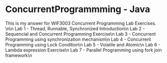 # ConcurrentProgrammming - Java
This is my answer for WIF3003 Concurrent Programming Lab Exercises.
\n\n
Lab 1 - Thread, Runnable, Synchronized Introduction\n
Lab 2 - Sequencial and Concurrent Programming Exercise\n
Lab 3 - Concurrent Programming using synchronization mechanism\n
Lab 4 - Concurrent Programming using Lock Condition\n
Lab 5 - Volatile and Atomic\n
Lab 6 - Lambda expression Exercise\n
Lab 7 - Parallel Programming using fork join framework\n
